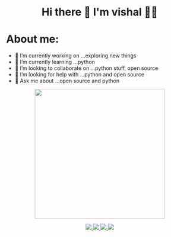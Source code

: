 <h1 align='center'>
  Hi there 👋 I'm vishal 👨‍💻
</h1>

<h1>About me:</h1>

- 🔭 I’m currently working on ...exploring new things
- 🌱 I’m currently learning ...python
- 👯 I’m looking to collaborate on ...python stuff, open source
- 🤔 I’m looking for help with ...python and open source
- 💬 Ask me about ...open source and python
<p align='center'>
  <a href="#"><img src="https://github-readme-stats.vercel.app/api?username=imvisp&show_icons=true&count_private=true&theme=dark" width="350"></a>
</p>

<p align="center">
   <a href="https://twitter.com/imvishp">
    <img src=https://img.shields.io/badge/Twitter-1DA1F2?style=for-the-badge&logo=twitter&logoColor=white />
   </a>
   <a href="https://www.instagram.com/imvishp">
    <img src=https://img.shields.io/badge/Instagram-E4405F?style=for-the-badge&logo=instagram&logoColor=white />
   </a>
   <a href="https://www.linkedin.com/in/vishal-patadia-698781200">
    <img src=https://img.shields.io/badge/LinkedIn-0077B5?style=for-the-badge&logo=linkedin&logoColor=white />
   </a>
   <a herf="https://dev.to/imvisp">
    <img src=https://img.shields.io/badge/dev.to-0A0A0A?style=for-the-badge&logo=dev.to&logoColor=white />
   </a>
</p>

